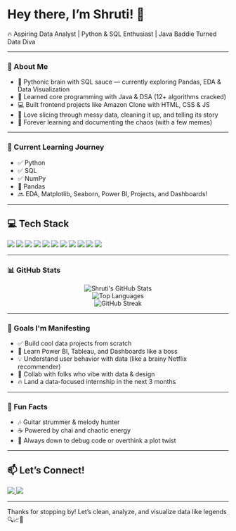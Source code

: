 # Hey there, I’m Shruti! 👋

🔥 Aspiring Data Analyst | Python & SQL Enthusiast | Java Baddie Turned Data Diva

---

### 🚀 About Me
- 🐍 Pythonic brain with SQL sauce — currently exploring Pandas, EDA & Data Visualization
- 🧠 Learned core programming with Java & DSA (12+ algorithms cracked)
- 💻 Built frontend projects like Amazon Clone with HTML, CSS & JS
- 🧪 Love slicing through messy data, cleaning it up, and telling its story
- 🌱 Forever learning and documenting the chaos (with a few memes)

---

### 🧠 Current Learning Journey
- ✅ Python
- ✅ SQL
- ✅ NumPy
- 🔄 Pandas
- 🔜 EDA, Matplotlib, Seaborn, Power BI, Projects, and Dashboards!

---

## 💻 Tech Stack

<p align="left">
  <img src="https://img.shields.io/badge/Python-3776AB?style=for-the-badge&logo=python&logoColor=white" />
  <img src="https://img.shields.io/badge/SQL-4479A1?style=for-the-badge&logo=postgresql&logoColor=white" />
  <img src="https://img.shields.io/badge/Pandas-150458?style=for-the-badge&logo=pandas&logoColor=white" />
  <img src="https://img.shields.io/badge/Numpy-013243?style=for-the-badge&logo=numpy&logoColor=white" />
  <img src="https://img.shields.io/badge/MySQL-005C84?style=for-the-badge&logo=mysql&logoColor=white" />
  <img src="https://img.shields.io/badge/Java-ED8B00?style=for-the-badge&logo=openjdk&logoColor=white" />
  <img src="https://img.shields.io/badge/HTML5-E34F26?style=for-the-badge&logo=html5&logoColor=white" />
  <img src="https://img.shields.io/badge/CSS3-1572B6?style=for-the-badge&logo=css3&logoColor=white" />
  <img src="https://img.shields.io/badge/JavaScript-F7DF1E?style=for-the-badge&logo=javascript&logoColor=black" />
  <img src="https://img.shields.io/badge/Git-F05032?style=for-the-badge&logo=git&logoColor=white" />
  <img src="https://img.shields.io/badge/VS%20Code-007ACC?style=for-the-badge&logo=visualstudiocode&logoColor=white" />
</p>

---

### 📊 GitHub Stats

<p align="center">
  <img src="https://github-readme-stats.vercel.app/api?username=shruti-1102&show_icons=true&theme=github_dark" alt="Shruti's GitHub Stats" />
  <br />
  <img src="https://github-readme-stats.vercel.app/api/top-langs/?username=shruti-1102&layout=compact&theme=github_dark" alt="Top Languages" />
  <br />
  <img src="https://github-readme-streak-stats.herokuapp.com/?user=shruti-1102&theme=tokyonight&border_radius=4.5" alt="GitHub Streak" />
</p>

---

### 🎯 Goals I'm Manifesting
- ✅ Build cool data projects from scratch
- 🧠 Learn Power BI, Tableau, and Dashboards like a boss
- 💡 Understand user behavior with data (like a brainy Netflix recommender)
- 🤝 Collab with folks who vibe with data & design
- 🔥 Land a data-focused internship in the next 3 months

---

### 🎸 Fun Facts
- 🎶 Guitar strummer & melody hunter  
- ☕ Powered by chai and chaotic energy  
- 💬 Always down to debug code or overthink a plot twist  

---

## 📫 Let’s Connect!

<p align="left">
  <a href="https://www.linkedin.com/in/shruti-s-parihar/" target="_blank">
    <img src="https://img.shields.io/badge/LinkedIn-0A66C2?style=for-the-badge&logo=linkedin&logoColor=white" />
  </a>
  <a href="https://github.com/shruti-1102" target="_blank">
    <img src="https://img.shields.io/badge/GitHub-181717?style=for-the-badge&logo=github&logoColor=white" />
  </a>
</p>

---

Thanks for stopping by! Let’s clean, analyze, and visualize data like legends 🔍📈💫
